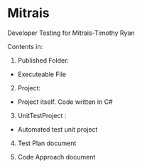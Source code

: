 # Mitrais
Developer Testing for Mitrais-Timothy Ryan

Contents in:

1. Published Folder: 
- Executeable File

2. Project:
- Project itself. Code written in C#

3. UnitTestProject :
- Automated test unit project

4. Test Plan document

5. Code Approach document
